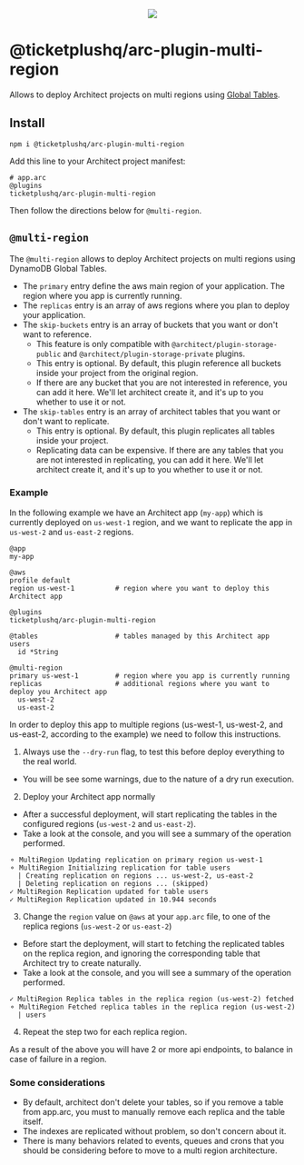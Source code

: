 <p align="center">
  <img src="https://avatars1.githubusercontent.com/u/30219716?s=200&v=4"/>
</p>

# @ticketplushq/arc-plugin-multi-region

Allows to deploy Architect projects on multi regions using [Global Tables](https://docs.aws.amazon.com/amazondynamodb/latest/developerguide/GlobalTables.html).

## Install

`npm i @ticketplushq/arc-plugin-multi-region`

Add this line to your Architect project manifest:

```arc
# app.arc
@plugins
ticketplushq/arc-plugin-multi-region
```

Then follow the directions below for `@multi-region`.

## `@multi-region`

The `@multi-region` allows to deploy Architect projects on multi regions using DynamoDB Global Tables.

- The `primary` entry define the aws main region of your application. The region where you app is currently running.
- The `replicas` entry is an array of aws regions where you plan to deploy your application.
- The `skip-buckets` entry is an array of buckets that you want or don't want to reference.
  * This feature is only compatible with `@architect/plugin-storage-public` and `@architect/plugin-storage-private` plugins.
  * This entry is optional. By default, this plugin reference all buckets inside your project from the original region.
  * If there are any bucket that you are not interested in reference, you can add it here. We'll let architect create it, and it's up to you whether to use it or not.
- The `skip-tables` entry is an array of architect tables that you want or don't want to replicate.
  * This entry is optional. By default, this plugin replicates all tables inside your project.
  * Replicating data can be expensive. If there are any tables that you are not interested in replicating, you can add it here.
    We'll let architect create it, and it's up to you whether to use it or not.

### Example

In the following example we have an Architect app (`my-app`) which is currently deployed on `us-west-1` region, and we want to replicate the app in `us-west-2` and `us-east-2` regions.

```arc
@app
my-app

@aws
profile default
region us-west-1          # region where you want to deploy this Architect app

@plugins
ticketplushq/arc-plugin-multi-region

@tables                   # tables managed by this Architect app
users
  id *String

@multi-region
primary us-west-1         # region where you app is currently running
replicas                  # additional regions where you want to deploy you Architect app
  us-west-2
  us-east-2
```

In order to deploy this app to multiple regions (us-west-1, us-west-2, and us-east-2, according to the example) we need to follow this instructions.

1. Always use the `--dry-run` flag, to test this before deploy everything to the real world.
  * You will be see some warnings, due to the nature of a dry run execution.
2. Deploy your Architect app normally
  * After a successful deployment, will start replicating the tables in the configured regions (`us-west-2` and `us-east-2`).
  * Take a look at the console, and you will see a summary of the operation performed.
  ```
  ⚬ MultiRegion Updating replication on primary region us-west-1
  ⚬ MultiRegion Initializing replication for table users
    | Creating replication on regions ... us-west-2, us-east-2
    | Deleting replication on regions ... (skipped)
  ✓ MultiRegion Replication updated for table users
  ✓ MultiRegion Replication updated in 10.944 seconds
  ```
3. Change the `region` value on `@aws` at your `app.arc` file, to one of the replica regions (`us-west-2` or `us-east-2`)
  * Before start the deployment, will start to fetching the replicated tables on the replica region, and ignoring the corresponding table that Architect try to create naturally.
  * Take a look at the console, and you will see a summary of the operation performed.
  ```
  ✓ MultiRegion Replica tables in the replica region (us-west-2) fetched
  ⚬ MultiRegion Fetched replica tables in the replica region (us-west-2)
    | users
  ```
4. Repeat the step two for each replica region.

As a result of the above you will have 2 or more api endpoints, to balance in case of failure in a region.

### Some considerations

* By default, architect don't delete your tables, so if you remove a table from app.arc, you must to manually remove each replica and the table itself.
* The indexes are replicated without problem, so don't concern about it.
* There is many behaviors related to events, queues and crons that you should be considering before to move to a multi region architecture.
